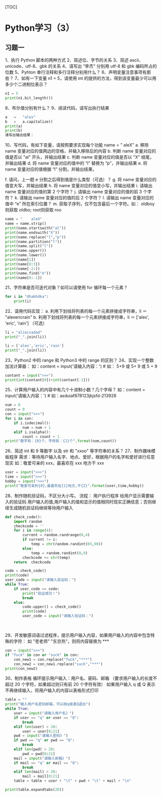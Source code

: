 [TOC]



# Python学习（3）

## 习题一

1、执行 Python 脚本的两种方式
2、简述位、字节的关系
3、简述 ascii、unicode、utf-8、gbk 的关系
4、请写出 “李杰” 分别用 utf-8 和 gbk 编码所占的位数
5、Pyhton 单行注释和多行注释分别用什么？
6、声明变量注意事项有那些？
7、如有一下变量 n1	=	5，请使用 int 的提供的方法，得到该变量最少可以用多少个二进制位表示？

```python
n1 = 5
print(n1.bit_length())
```

8、布尔值分别有什么？
9、阅读代码，请写出执行结果
				
```python
a	=	"alex"
b	=	a.capitalize()
print(a)
print(b)
请写出输出结果：
```
10、写代码，有如下变量，请按照要求实现每个功能
	    name	=	"	aleX"
a.	 移除 name 变量对应的值两边的空格，并输入移除后的内容
b.	 判断 name 变量对应的值是否以 "al"	 开头，并输出结果
c.	 判断 name 变量对应的值是否以 "X"	 结尾，并输出结果
d.	 将 name 变量对应的值中的 “l” 替换为 “p”，并输出结果
e.	 将 name 变量对应的值根据 “l” 分割，并输出结果。
		
f.	 请问，上一题 e	 分割之后得到值是什么类型（可选）？
g.	 将 name 变量对应的值变大写，并输出结果
h.	 将 name 变量对应的值变小写，并输出结果
i.	 请输出 name 变量对应的值的第 2 个字符？
j.	 请输出 name 变量对应的值的前 3 个字符？
k.	 请输出 name 变量对应的值的后 2 个字符？
l.	 请输出 name 变量对应的值中 “e” 所在索引位置？
m.	 获取子序列，仅不包含最后一个字符。如： oldboy	 则获取 oldbo;	root则获取 roo

```python
name = "    aleX"
name = name.strip()
print(name.startswith("al"))
print(name.endswith("X"))
print(name.replace("l","p"))
print(name.partition("l"))
print(name.split("l"))
print(name.upper())
print(name.lower())
print(name[1])
print(name[0:3])
print(name[-2:])
print(name.find("e"))
print(name[0:-1])
```



21、字符串是否可迭代对象？如可以请使用 for 循环每一个元素？

```python
for i in "dhakhdka":
    print(i)
```

22、请用代码实现：
				 a.	 利用下划线将列表的每一个元素拼接成字符串，li	 ＝ "alexericrain"
				 b.	 利用下划线将列表的每一个元素拼接成字符串，li	 ＝ ['alex',	'eric',	'rain']	 	 	 （可选）

```python
li = "aliecsadad"
print("_".join(li))

li = ['alex','eric','rain']
print("_".join(li))
```



23、Python2 中的 range 和 Python3 中的 range 的区别？
24、实现一个整数加法计算器：
				 如：content	=	input('请输入内容：')	 	 	 #	 如： 5+9	 或 5+	9	 或 5	+	9	

```python
contant = input(">>>")
print(int(contant[0])+int(contant[-1]))
```



25、计算用户输入的内容中有几个十进制小数？几个字母？
				 如：content	=	input('请输入内容：')	 	 	 #	 如：asduiaf878123jkjsfd-213928

```python
num = 0
count = 0
con = input(">>>")
for i in con:
    if i.isdecimal():
        num = num + 1
    elif i.isalpha():
        count = count + 1
print("数字有：{0}个，字母有：{1}个".format(num,count))
```



26、简述 int	 和 9	 等数字	 	 以及	 	 str	 和 "xxoo"	 等字符串的关系？
27、制作趣味模板程序
	    需求：等待用户输入名字、地点、爱好，根据用户的名字和爱好进行任意现实
		如：敬爱可亲的 xxx，最喜欢在 xxx 地方干 xxx

```python
user = input(">>>")
time = input(">>>")
hobby = input(">>>")
print("敬爱可亲的{0},最喜欢在{1}地方,干{2}".format(user,time,hobby))
```



28、制作随机验证码，不区分大小写。
	   流程：
	   用户执行程序
	   给用户显示需要输入的验证码
	   用户输入的值,用户输入的值和显示的值相同时现实正确信息；否则继续生成随机验证码继续等待用户输入

```python
def check_code():
    import random
    checkcode = ''
    for i in range(4):
        current = random.randrange(0,4)
        if current != i:
            temp = chr(random.randint(65,90))
        else:
            temp = random.randint(0,9)
        checkcode += str(temp)
    return  checkcode

code = check_code()
print(code)
user_code = input("请输入验证码：")
while True:
    if user_code == code:
        print("验证成功！")
        break
    else:
        code.upper() = check_code()
        print(code)
        user_code = input("请输入验证码：")
```





​												

29、开发敏感词语过滤程序，提示用户输入内容，如果用户输入的内容中包含特殊的字符：
				 如 "苍老师"	"东京热"，则将内容替换为 ***

```python
con = input(">>>")
if "fuck" in con or "suck" in con:
    con_new1 = con.replace("fuck","***")
    con_new2 = con_new1.replace("suck","***")
print(con_new2)

```



30、制作表格
				 循环提示用户输入：用户名、密码、邮箱 （要求用户输入的长度不超过 20 个字符，如果超过则只有前 20 个字符有效）
				 如果用户输入 q 或 Q	 表示不再继续输入，将用户输入的内容以表格形式打印

```python
table = ""
print("输入用户名密码邮箱，可以按q或者Q退出")
while True:
    user = input("请输入用户名》")
    if user == "q" or user == "Q":
        break
    elif len(user) > 20:
        user = user[0:21]
    pwd = input("请输入密码》")
    if pwd == "q" or pwd == "Q":
        break
    elif len(pwd) > 20:
        pwd = pwd[0:21]
    mail = input("请输入邮箱》")
    if mail == "q" or mail == "Q":
        break
    elif len(mail) > 20:
        mail = mail[0:21]
    table = table + user + "\t" + pwd + "\t" + mail + "\n"

print(table.expandtabs(20))
```


